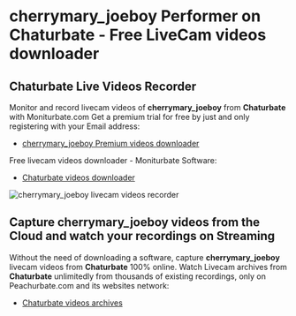 # cherrymary_joeboy Performer on Chaturbate - Free LiveCam videos downloader

## Chaturbate Live Videos Recorder

Monitor and record livecam videos of **cherrymary_joeboy** from **Chaturbate** with Moniturbate.com
Get a premium trial for free by just and only registering with your Email address:
* [cherrymary_joeboy Premium videos downloader](https://moniturbate.com/request-demo-licence-key.html)

Free livecam videos downloader - Moniturbate Software:
* [Chaturbate videos downloader](https://moniturbate.com/moniturbate-download-software.html)

![cherrymary_joeboy livecam videos recorder](https://peachurnet.com/templates/moniturbate-software.png)


## Capture cherrymary_joeboy videos from the Cloud and watch your recordings on Streaming

Without the need of downloading a software, capture **cherrymary_joeboy** livecam videos from **Chaturbate** 100% online.
Watch Livecam archives from **Chaturbate** unlimitedly from thousands of existing recordings, only on Peachurbate.com and its websites network:
* [Chaturbate videos archives](https://peachurnet.com/)